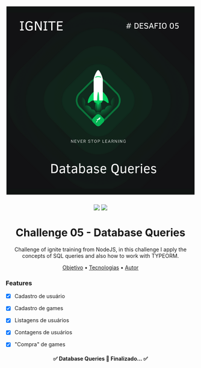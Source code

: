 <h1 align="center">
  <img alt="DatabaseQueries" title="#DatabaseQueries" src="./github/Logo.png" />
</h1>
<p align="center">
<img src= "https://img.shields.io/github/issues/joaoeduardodias/Desafio-05-NodeJS" />
<img src="https://img.shields.io/static/v1?label=Ignite&message=NodeJS&color=%3Cbrightgreen%3E&style=%3Cplastic%3E&logo=GHOST" />
</p>



<h1 align= "center">Challenge 05 - Database Queries </h1>
<p align = "center">Challenge of ignite training from NodeJS, in this challenge I apply the concepts of SQL queries and also how to work with TYPEORM.</p>


<p align="center">
 <a href="#objetivo">Objetivo</a> •
 <a href="#tecnologias">Tecnologias</a> • 
 <a href="#autor">Autor</a>
</p>

### Features

- [x] Cadastro de usuário
- [x] Cadastro de games
- [X] Listagens de usuários
- [X] Contagens de usuários
- [X] "Compra" de games




<h4 align="center"> 
	✅  Database Queries 🚀 Finalizado...  ✅
</h4>
